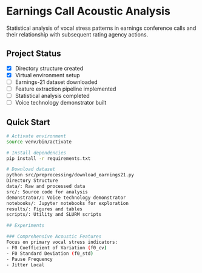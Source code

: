 # Earnings Call Acoustic Analysis

Statistical analysis of vocal stress patterns in earnings conference calls and their relationship with subsequent rating agency actions.

## Project Status
- [x] Directory structure created
- [x] Virtual environment setup
- [ ] Earnings-21 dataset downloaded
- [ ] Feature extraction pipeline implemented
- [ ] Statistical analysis completed
- [ ] Voice technology demonstrator built

## Quick Start
```bash
# Activate environment
source venv/bin/activate

# Install dependencies
pip install -r requirements.txt

# Download dataset
python src/preprocessing/download_earnings21.py
Directory Structure
data/: Raw and processed data
src/: Source code for analysis
demonstrator/: Voice technology demonstrator
notebooks/: Jupyter notebooks for exploration
results/: Figures and tables
scripts/: Utility and SLURM scripts

## Experiments

### Comprehensive Acoustic Features
Focus on primary vocal stress indicators:
- F0 Coefficient of Variation (f0_cv)
- F0 Standard Deviation (f0_std)
- Pause Frequency
- Jitter Local